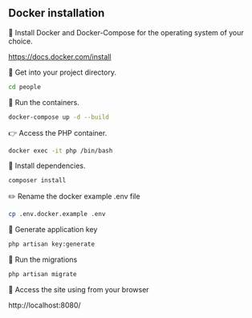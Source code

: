 ## Docker installation

:whale: Install Docker and Docker-Compose for the operating system of your choice.

https://docs.docker.com/install

:file_folder: Get into your project directory.

```bash
cd people
```

:rocket: Run the containers.

```bash
docker-compose up -d --build
```

:point_right: Access the PHP container.

```bash
docker exec -it php /bin/bash
```

:hammer: Install dependencies.

```bash
composer install
```

:pencil2: Rename the docker example .env file

```bash
cp .env.docker.example .env
```

:key: Generate application key

```bash
php artisan key:generate
```

:truck: Run the migrations

```bash
php artisan migrate
```

:tada: Access the site using from your browser

http://localhost:8080/